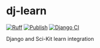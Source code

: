 # dj-learn

[![Ruff](https://github.com/youzarsiph/dj-learn/actions/workflows/ruff.yml/badge.svg)](https://github.com/youzarsiph/dj-learn/actions/workflows/ruff.yml)
[![Publish](https://github.com/youzarsiph/dj-learn/actions/workflows/python-publish.yml/badge.svg)](https://github.com/youzarsiph/dj-learn/actions/workflows/python-publish.yml)
[![Django CI](https://github.com/youzarsiph/dj-learn/actions/workflows/django.yml/badge.svg)](https://github.com/youzarsiph/dj-learn/actions/workflows/django.yml)

Django and Sci-Kit learn integration
